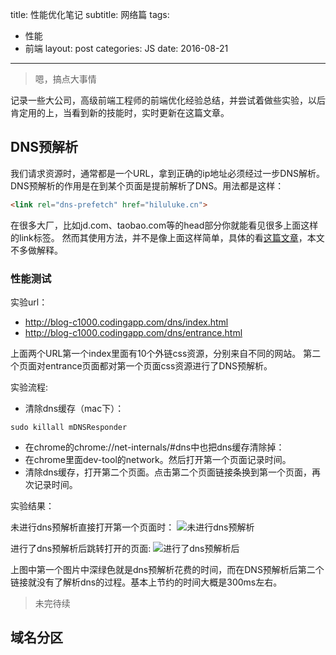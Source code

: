 title: 性能优化笔记
subtitle: 网络篇
tags:
  - 性能
  - 前端
layout: post
categories: JS
date: 2016-08-21
---

> 嗯，搞点大事情

记录一些大公司，高级前端工程师的前端优化经验总结，并尝试着做些实验，以后肯定用的上，当看到新的技能时，实时更新在这篇文章。

## DNS预解析

我们请求资源时，通常都是一个URL，拿到正确的ip地址必须经过一步DNS解析。DNS预解析的作用是在到某个页面是提前解析了DNS。用法都是这样：
``` html
<link rel="dns-prefetch" href="hiluluke.cn">
```
在很多大厂，比如jd.com、taobao.com等的head部分你就能看见很多上面这样的link标签。
然而其使用方法，并不是像上面这样简单，具体的看[这篇文章](https://segmentfault.com/a/1190000003944417)，本文不多做解释。

<!-- more -->
### 性能测试
实验url： 

* http://blog-c1000.codingapp.com/dns/index.html
* http://blog-c1000.codingapp.com/dns/entrance.html

上面两个URL第一个index里面有10个外链css资源，分别来自不同的网站。
第二个页面对entrance页面都对第一个页面css资源进行了DNS预解析。

实验流程:
* 清除dns缓存（mac下）：
```
sudo killall mDNSResponder
```
* 在chrome的chrome://net-internals/#dns中也把dns缓存清除掉：
* 在chrome里面dev-tool的network。然后打开第一个页面记录时间。
* 清除dns缓存，打开第二个页面。点击第二个页面链接条换到第一个页面，再次记录时间。

实验结果：

未进行dns预解析直接打开第一个页面时：
![未进行dns预解析](http://7fvhwe.com1.z0.glb.clouddn.com/dns1.png)

进行了dns预解析后跳转打开的页面:
![进行了dns预解析后](http://7fvhwe.com1.z0.glb.clouddn.com/dns2.png)

上图中第一个图片中深绿色就是dns预解析花费的时间，而在DNS预解析后第二个链接就没有了解析dns的过程。基本上节约的时间大概是300ms左右。

>未完待续

## 域名分区



<!--
## 减少重定向

## 使用CDN

## gzip压缩

## 无状态域名，不传输cookie

## 并行处理请求


## 客户端缓存资源
-->